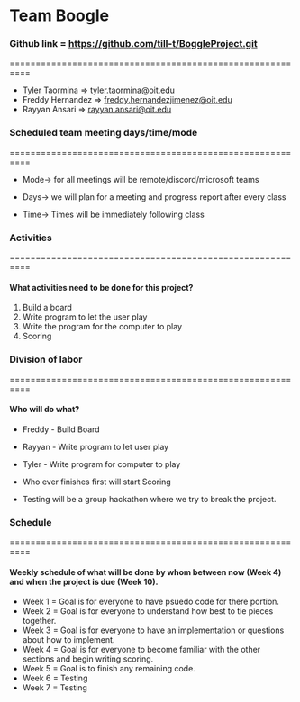 # Team Boogle

### Github link = https://github.com/till-t/BoggleProject.git
==========================================================
- Tyler Taormina => tyler.taormina@oit.edu
- Freddy Hernandez => freddy.hernandezjimenez@oit.edu
- Rayyan Ansari => rayyan.ansari@oit.edu


### Scheduled team meeting days/time/mode 
==========================================================

- Mode-> for all meetings will be remote/discord/microsoft teams

- Days-> we will plan for a meeting and progress report after every class

- Time-> Times will be immediately following class



### Activities 
==========================================================
#### What activities need to be done for this project? 
1) Build a board 
2) Write program to let the user play 
3) Write the program for the computer to play
4) Scoring 



### Division of labor 
==========================================================
#### Who will do what? 

- Freddy - Build Board
- Rayyan - Write program to let user play
- Tyler - Write program for computer to play

- Who ever finishes first will start Scoring
- Testing will be a group hackathon where we try to break the project. 



### Schedule    
==========================================================
#### Weekly schedule of what will be done by whom between now (Week 4) and when the project is due (Week 10). 


- Week 1 = Goal is for everyone to have psuedo code for there portion.
- Week 2 = Goal is for everyone to understand how best to tie pieces together.
- Week 3 = Goal is for everyone to have an implementation or questions about how to implement.
- Week 4 = Goal is for everyone to become familiar with the other sections and begin writing scoring.
- Week 5 = Goal is to finish any remaining code. 
- Week 6 = Testing
- Week 7 = Testing